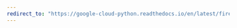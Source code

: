 ```yaml
---
redirect_to: "https://google-cloud-python.readthedocs.io/en/latest/firestore/changelog.html"
---
```

